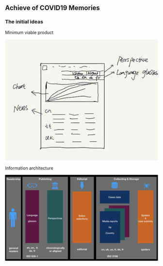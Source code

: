## Achieve of COVID19 Memories

### The initial ideas

Minimum viable product

![MVP](https://raw.githubusercontent.com/covid2019memories/general/master/images/mvp.png)

Information architecture

![MVP](https://raw.githubusercontent.com/covid2019memories/general/master/images/infoarch.jpeg)


